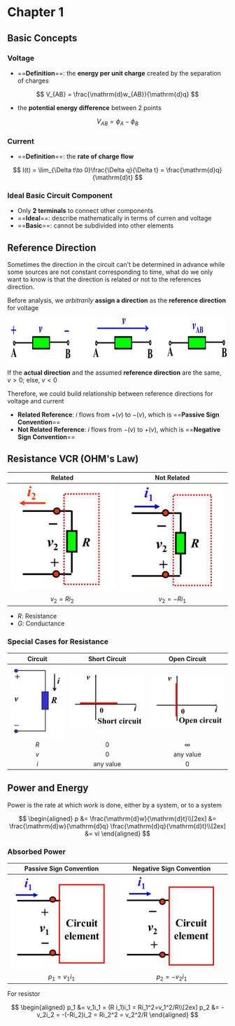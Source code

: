 # Chapter 1

## Basic Concepts

### Voltage

- ==**Definition**==: the **energy per unit charge** created by the separation of charges

$$
V_{AB} = \frac{\mathrm{d}w_{AB}}{\mathrm{d}q}
$$

- the **potential energy difference** between 2 points

$$
V_{AB} = \phi_A-\phi_B
$$

### Current

- ==**Definition**==: the **rate of charge flow**

$$
I(t) = \lim_{\Delta t\to 0}\frac{\Delta q}{\Delta t} = \frac{\mathrm{d}q}{\mathrm{d}t}
$$

### Ideal Basic Circuit Component

- Only **2 terminals** to connect other components
- ==**Ideal**==: describe mathematically in terms of curren and voltage
- ==**Basic**==: cannot be subdivided into other elements

## Reference Direction

Sometimes the direction in the circuit can't be determined in advance while some sources are not constant corresponding to time, what do we only want to know is that the direction is related or not to the references direction.

Before analysis, we *arbitrarily* **assign a direction** as the **reference direction** for voltage

<div align = center><img height = 100 src= "../assets/ch1-1.png"></div>

If the **actual direction** and the assumed **reference direction** are the same, $v>0$; else, $v<0$

Therefore, we could build relationship between reference directions for voltage and current

- **Related Reference**: $i$ flows from $+(v)$ to $-(v)$, which is ==**Passive Sign Convention**==
- **Not Related Reference**: $i$ flows from $-(v)$ to $+(v)$, which is ==**Negative Sign Convention**==

## Resistance VCR (OHM's Law)

|                 Related                  |                 Not Related                  |
| :--------------------------------------: | :------------------------------------------: |
| ![related resistor](../assets/ch1-3.png) | ![not related resistor](../assets/ch1-4.png) |
|              $v_2 = R i_2$               |                $v_2 = -Ri_1$                 |

- $R$: Resistance
- $G$: Conductance

### Special Cases for Resistance

|             Circuit             |             Short Circuit             |             Open Circuit             |
| :-----------------------------: | :-----------------------------------: | :----------------------------------: |
| ![circuit](../assets/ch1-5.png) | ![short circuit](../assets/ch1-6.png) | ![open circuit](../assets/ch1-7.png) |
|               $R$               |                  $0$                  |               $\infty$               |
|               $v$               |                  $0$                  |              any value               |
|               $i$               |               any value               |                 $0$                  |

## Power and Energy

Power is the rate at which *work* is done, either by a system, or to a system

$$
\begin{aligned}
    p &= \frac{\mathrm{d}w}{\mathrm{d}t}\\[2ex]
      &= \frac{\mathrm{d}w}{\mathrm{d}q} \frac{\mathrm{d}q}{\mathrm{d}t}\\[2ex]
      &= vi
\end{aligned}
$$

### Absorbed Power

|         Passive Sign Convention          |           Negative Sign Convention           |
| :--------------------------------------: | :------------------------------------------: |
| ![related resistor](../assets/ch1-8.png) | ![not related resistor](../assets/ch1-9.png) |
|             $p_1 = v_1 i_1$              |               $p_2 = -v_2 i_1$               |

For resistor

$$
\begin{aligned}
    p_1 &= v_1i_1 = (R i_1)i_1 = Ri_1^2=v_1^2/R\\[2ex]
    p_2 &= -v_2i_2 = -(-Ri_2)i_2 = Ri_2^2 = v_2^2/R
\end{aligned}
$$
